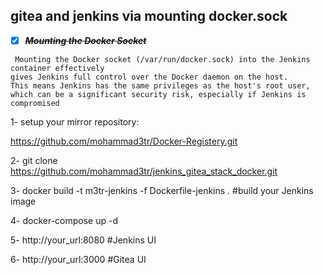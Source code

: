 ## gitea and jenkins via mounting docker.sock
- [x] ~~***Mounting the Docker Socket***~~
```
 Mounting the Docker socket (/var/run/docker.sock) into the Jenkins container effectively
gives Jenkins full control over the Docker daemon on the host.
This means Jenkins has the same privileges as the host's root user,
which can be a significant security risk, especially if Jenkins is compromised 
```
1- setup your mirror repository: 

 https://github.com/mohammad3tr/Docker-Registery.git

2- git clone https://github.com/mohammad3tr/jenkins_gitea_stack_docker.git 

3- docker build -t m3tr-jenkins -f Dockerfile-jenkins . #build your Jenkins image

4- docker-compose up -d

5- http://your_url:8080 #Jenkins UI

6- http://your_url:3000 #Gitea UI

